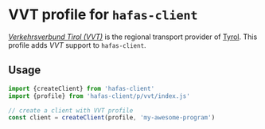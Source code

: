 # VVT profile for `hafas-client`

[*Verkehrsverbund Tirol (VVT)*](https://de.wikipedia.org/wiki/Verkehrsverbund_Tirol) is the regional transport provider of [Tyrol](https://en.wikipedia.org/wiki/Tyrol). This profile adds *VVT* support to `hafas-client`.

## Usage

```js
import {createClient} from 'hafas-client'
import {profile} from 'hafas-client/p/vvt/index.js'

// create a client with VVT profile
const client = createClient(profile, 'my-awesome-program')
```
